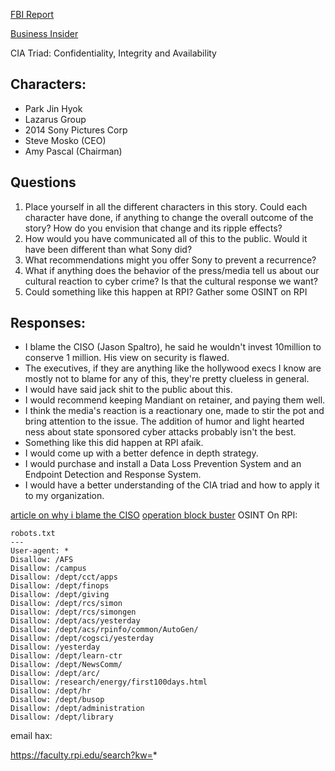 
[FBI Report](https://www.justice.gov/opa/pr/north-korean-regime-backed-programmer-charged-conspiracy-conduct-multiple-cyber-attacks-and)

[Business Insider](https://www.businessinsider.com/sony-execs-email-inboxes-leaked-hackers-2014-12)

CIA Triad: Confidentiality, Integrity and Availability

## Characters:
- Park Jin Hyok
- Lazarus Group
- 2014 Sony Pictures Corp
- Steve Mosko (CEO)
- Amy Pascal (Chairman)

## Questions
1. Place yourself in all the different characters in this story. Could each character have done, if anything to change the overall outcome of the story? How do you envision that change and its ripple effects?
2. How would you have communicated all of this to the public. Would it have been different than what Sony did?
3. What recommendations might you offer Sony to prevent a recurrence?
4. What if anything does the behavior of the press/media tell us about our cultural reaction to cyber crime? Is that the cultural response we want?
5. Could something like this happen at RPI? Gather some OSINT on RPI

## Responses:
- I blame the CISO (Jason Spaltro), he said he wouldn't invest 10million to conserve 1 million. His view on security is flawed. 
- The executives, if they are anything like the hollywood execs I know are mostly not to blame for any of this, they're pretty clueless in general.
- I would have said jack shit to the public about this. 
- I would recommend keeping Mandiant on retainer, and paying them well. 
- I think the media's reaction is a reactionary one, made to stir the pot and bring attention to the issue. The addition of humor and light hearted ness about state sponsored cyber attacks probably isn't the best.
- Something like this did happen at RPI afaik. 
- I would come up with a better defence in depth strategy.
- I would purchase and install a Data Loss Prevention System and an Endpoint Detection and Response System.
- I would have a better understanding of the CIA triad and how to apply it to my organization.

[article on why i blame the CISO](https://www.cio.com/article/272225/risk-management-your-guide-to-good-enough-compliance.html)
[operation block buster](https://www.usna.edu/CyberCenter/_files/documents/Operation-Blockbuster-Report.pdf)
OSINT On RPI:

    robots.txt
    ---
    User-agent: *
    Disallow: /AFS
    Disallow: /campus
    Disallow: /dept/cct/apps
    Disallow: /dept/finops
    Disallow: /dept/giving
    Disallow: /dept/rcs/simon
    Disallow: /dept/rcs/simongen
    Disallow: /dept/acs/yesterday
    Disallow: /dept/acs/rpinfo/common/AutoGen/
    Disallow: /dept/cogsci/yesterday
    Disallow: /yesterday
    Disallow: /dept/learn-ctr
    Disallow: /dept/NewsComm/
    Disallow: /dept/arc/
    Disallow: /research/energy/first100days.html
    Disallow: /dept/hr
    Disallow: /dept/busop
    Disallow: /dept/administration
    Disallow: /dept/library

email hax:

https://faculty.rpi.edu/search?kw=*

